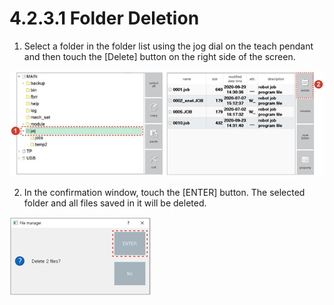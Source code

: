 # 4.2.3.1 Folder Deletion

1.	Select a folder in the folder list using the jog dial on the teach pendant and then touch the \[Delete\] button on the right side of the screen.

![](../../../.gitbook/assets/image%20%28373%29.png)

2.	In the confirmation window, touch the \[ENTER\] button. The selected folder and all files saved in it will be deleted.

![](../../../.gitbook/assets/image%20%28386%29.png)



